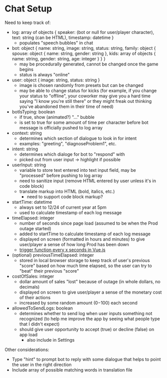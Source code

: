 # Chat Setup

Need to keep track of:
* log: array of objects { speaker: (bot or null for user/player character), text: string (can be HTML), timestamp: datetime }
    * populates "speech bubbles" in chat
* bot: object { name: string, image: string, status: string, family: object { spouse: object { name: string, gender: string }, kids: array of objects { name: string, gender: string, age: integer } } }
    * may be procedurally generated, cannot be changed once the game begins
    * status is always "online"
* user: object { image: string, status: string }
    * image is chosen randomly from presets but can be changed
    * may be able to change status for kicks (for example, if you change your status to "offline", your coworker may give you a hard time saying "I know you're still there" or they might freak out thinking you've abandoned them in their time of need)
* botIsTyping: boolean
    * if true, show (animated?) "..." bubble
    * is set to true for some amount of time per character before bot message is officially pushed to log array
* context: string
    * determines which section of dialogue to look in for intent
    * examples: "greeting", "diagnoseProblem1", etc.
* intent: string
    * determines which dialoge for bot to "respond" with
    * picked out from user input -> highlight if possible
* userInput: string
    * variable to store text entered into text input field, may be "processed" before pushing to log array
    * need to sanitize input (remove HTML entered by user unless it's in code block)
    * translate markup into HTML (bold, italics, etc.)
        * need to support code block markup?
* startTime: datetime
    * always set to 12/24 of current year at 5pm
    * used to calculate timestamp of each log message
* timeElapsed: integer
    * number of seconds since page load (assumed to be when the Prod outage started)
    * added to startTime to calculate timestamp of each log message
    * displayed on screen (formatted in hours and minutes) to give user/player a sense of how long Prod has been down
    * [trigger function every x seconds in Vue.js](https://stackoverflow.com/questions/49849376/vue-js-triggering-a-method-function-every-x-seconds)
* (optional) previousTimeElapsed: integer
    * stored in local browser storage to keep track of user's previous "score" based on how much time elapsed, so the user can try to "beat" their previous "score"
* costOfSales: integer
    * dollar amount of sales "lost" because of outage (in whole dollars, no decimals)
    * displayed on screen to give user/player a sense of the monetary cost of their actions
    * increased by some random amount ($0-$100) each second
* allowedToSendLogs: boolean
    * determines whether to send log when user inputs something not recognized (to help me improve the app by seeing what people type that I didn't expect)
    * should give user opportunity to accept (true) or decline (false) on app load
        * also include in Settings


Other considerations:
* Type "hint" to prompt bot to reply with some dialogue that helps to point the user in the right direction
* Include array of possible matching words in translation file